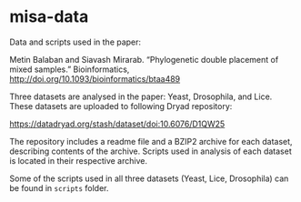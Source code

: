 # misa-data

Data and scripts used in the paper:

Metin Balaban and Siavash Mirarab. “Phylogenetic double placement of mixed samples.” Bioinformatics, http://doi.org/10.1093/bioinformatics/btaa489

Three datasets are analysed in the paper: Yeast, Drosophila, and Lice. These datasets are uploaded to following Dryad repository:

https://datadryad.org/stash/dataset/doi:10.6076/D1QW25

The repository includes a readme file and a BZIP2 archive for each dataset, describing contents of the archive. Scripts used in analysis of each dataset is located in their respective archive.

Some of the scripts used in all three datasets (Yeast, Lice, Drosophila) can be found in `scripts` folder. 


